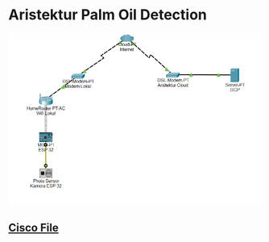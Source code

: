 # Aristektur Palm Oil Detection

<img src="img/cisco-palm-oil.png"/>

## <a href="resource/CiscoPalmOil.pkt">Cisco File</a>
